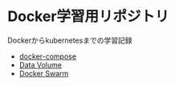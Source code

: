 # Docker学習用リポジトリ

Dockerからkubernetesまでの学習記録  

- [docker-compose](02.docker-compose/README.md)  
- [Data Volume](03.DataVolume/README.md)
- [Docker Swarm](04.DockerSwarm/README.md)
